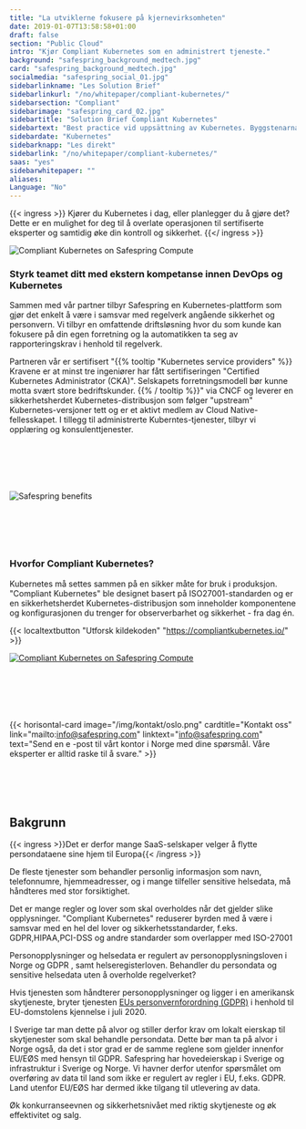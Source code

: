 ```yaml
---
title: "La utviklerne fokusere på kjerne­virksomheten"
date: 2019-01-07T13:58:58+01:00
draft: false
section: "Public Cloud"
intro: "Kjør Compliant Kubernetes som en administrert tjeneste."
background: "safespring_background_medtech.jpg"
card: "safespring_background_medtech.jpg"
socialmedia: "safespring_social_01.jpg"
sidebarlinkname: "Les Solution Brief"
sidebarlinkurl: "/no/whitepaper/compliant-kubernetes/"
sidebarsection: "Compliant"
sidebarimage: "safespring_card_02.jpg"
sidebartitle: "Solution Brief Compliant Kubernetes"
sidebartext: "Best practice vid uppsättning av Kubernetes. Byggstenarna i Compliant Kubernetes."
sidebardate: "Kubernetes"
sidebarknapp: "Les direkt"
sidebarlink: "/no/whitepaper/compliant-kubernetes/"
saas: "yes"
sidebarwhitepaper: ""
aliases:
Language: "No"
---
```


{{< ingress >}}
Kjører du Kubernetes i dag, eller planlegger du å gjøre det? Dette er en mulighet for deg til å overlate operasjonen til sertifiserte eksperter og samtidig øke din kontroll og sikkerhet.
{{</ ingress >}}

![Compliant Kubernetes on Safespring Compute](/img/saas/safespring-compliant-kubernetes-pyramid.svg)

### Styrk teamet ditt med ekstern kompetanse innen DevOps og Kubernetes
Sammen med vår partner tilbyr Safespring en Kubernetes-plattform som gjør det enkelt å være i samsvar med regelverk angående sikkerhet og personvern. Vi tilbyr en omfattende driftsløsning hvor du som kunde kan fokusere på din egen forretning og la automatikken ta seg av rapporteringskrav i henhold til regelverk.

Partneren vår er sertifisert "{{% tooltip "Kubernetes service providers" %}} Kravene er at minst tre ingeniører har fått sertifiseringen "Certified Kubernetes Administrator (CKA)". Selskapets forretningsmodell bør kunne motta svært store bedriftskunder. {{% / tooltip %}}" via CNCF og leverer en sikkerhetsherdet Kubernetes-distribusjon som følger "upstream" Kubernetes-versjoner tett og er et aktivt medlem av Cloud Native-fellesskapet. I tillegg til administrerte Kuberntes-tjenester, tilbyr vi opplæring og konsulenttjenester.

<div id="contact"></div>
<div style="margin-bottom:100px;">
</div>

![Safespring benefits](/img/saas/no-key-points-kubernetes.svg)

<div id="contact"></div>
<div style="margin-bottom:100px;">
</div>

### Hvorfor Compliant Kubernetes?

Kubernetes må settes sammen på en sikker måte for bruk i produksjon. "Compliant Kubernetes" ble designet basert på ISO27001-standarden og er en sikkerhetsherdet Kubernetes-distribusjon som inneholder komponentene og konfigurasjonen du trenger for observerbarhet og sikkerhet - fra dag én.

{{< localtextbutton "Utforsk kildekoden" "https://compliantkubernetes.io/" >}}

<a href="https://compliantkubernetes.io/">![Compliant Kubernetes on Safespring Compute](/img/saas/elastisys-safespring-compliant-kubernetes-chart.png)</a>

<div id="contact"></div>
<div style="margin-bottom:100px;">
</div>

{{< horisontal-card image="/img/kontakt/oslo.png" cardtitle="Kontakt oss" link="mailto:info@safespring.com" linktext="info@safespring.com" text="Send en e -post til vårt kontor i Norge med dine spørsmål. Våre eksperter er alltid raske til å svare." >}}

<div id="contact"></div>
<div style="margin-bottom:100px;">
</div>

## Bakgrunn
{{< ingress >}}Det er derfor mange SaaS-selskaper velger å flytte persondataene sine hjem til Europa{{< /ingress >}}

De fleste tjenester som behandler personlig informasjon som navn, telefonnumre, hjemmeadresser, og i mange tilfeller sensitive helsedata, må håndteres med stor forsiktighet.

Det er mange regler og lover som skal overholdes når det gjelder slike opplysninger. "Compliant Kubernetes" reduserer byrden med å være i samsvar med en hel del lover og sikkerhetsstandarder, f.eks. GDPR,HIPAA,PCI-DSS og andre standarder som overlapper med ISO-27001

Personopplysninger og helsedata er regulert av personopplysningsloven i Norge og GDPR , samt helseregisterloven. Behandler du persondata og sensitive helsedata uten å overholde regelverket?

Hvis tjenesten som håndterer personopplysninger og ligger i en amerikansk skytjeneste, bryter tjenesten [EUs personvernforordning (GDPR)](https://www.europarl.europa.eu/RegData/etudes/ATAG/2020/652073/EPRSATA(2020)652073EN.pdf) i henhold til EU-domstolens kjennelse i juli 2020.

I Sverige tar man dette på alvor og stiller derfor krav om lokalt eierskap til skytjenester som skal behandle persondata. Dette bør man ta på alvor i Norge også, da det i stor grad er de samme reglene som gjelder innenfor EU/EØS med hensyn til GDPR. Safespring har hovedeierskap i Sverige og infrastruktur i Sverige og Norge. Vi havner derfor utenfor spørsmålet om overføring av data til land som ikke er regulert av regler i EU, f.eks. GDPR. Land utenfor EU/EØS har dermed ikke tilgang til utlevering av data.

Øk konkurranseevnen og sikkerhetsnivået med riktig skytjeneste og øk effektivitet og salg.
